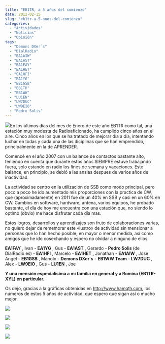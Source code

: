 ```yaml
---
title: "EB1TR, a 5 años del comienzo"
date: 2012-02-15
slug: "eb1tr-a-5-anos-del-comienzo"
categories:
  - "Actividades"
  - "Noticias"
  - "Opinión"
tags:
  - "Demons DXer´s"
  - "DialRadio"
  - "EA1AIW"
  - "EA1AST"
  - "EA1FAY"
  - "EA1HET"
  - "EA1HFI"
  - "EA1YG"
  - "EB1GSB"
  - "EB1TR"
  - "EB1WW"
  - "LU1EN"
  - "LW7DUC"
  - "LW9EIO"
  - "Pedro Solis"
---
```


![](http://www.grupocaixas.com/Balance.jpg)En los últimos días del mes de Enero de este año EB1TR como tal, una estación muy modesta de Radioaficionado, ha cumplido cinco años en el aire. Cinco años en los que se ha tratado de mejorar día a día, intentando luchar en todas y cada una de las diciplinas que se han emprendido, principalmente en la de APRENDER.

Comencé en el año 2007 con un balance de contactos bastante alto, teniendo en cuenta que durante estos años SIEMPRE estuve trabajando fuera, solo estando en radio los fines de semana y vacaciones. Este balance, en principio, se debió a las ansias despues de varios años de inactividad.

La actividad se centro en la utilización de SSB como modo principal, pero poco a poco he ido aumentado mis proporciones con la practica de CW, que (aproximadamente) en 2011 fue de un 40% en SSB y casi en un 60% en CW. Cambios en software, hardware, antena, varios equipos, he probado bastante, el día de hoy me encuentra con una estación que, no siendo lo optimo (obvio) me hace disfrutar cada día mas.

Estos logros, desarrollos y aprendizajes son fruto de colaboraciones varias, no quiero dejar de rememorar este «lustro» de actividad sin mensionar a personas que lo han hecho posible, en mayor o menor medida, así como amigos que he ido cosechando y espero no olvidar a ninguno de ellos.

**EA1FAY** , Ivan - **EA1YG** , Gus - **EA1AST** , Gerardo - **Pedro Solis** (de DialRadio.es) - **EA1HFI** , Marcelo - **EA1HET** , Jonathan - **EA1AIW** , Jose Angel - **EB1GSB** , Manolo - **Demons DXer´s** - **EB1WW Team** - **LW7DUC** , Alex - **LW9EIO** , Gus - **LU1EN** , Joe

**Y una mensión especialisima a mi familia en general y a Romina (EB1TR-XYL) en particular.**

Os dejo, gracias a la gráficas obtenidas en <http://www.hamqth.com>, los números de estos 5 años de actividad, que espero que sigan así o mucho mejor.

[![](http://eb1tr.info/wp-content/uploads/2012/02/año.png)](http://eb1tr.info/wp-content/uploads/2012/02/año.png)

[![](http://eb1tr.info/wp-content/uploads/2012/02/bandas.png)](http://eb1tr.info/wp-content/uploads/2012/02/bandas.png)

[![](http://eb1tr.info/wp-content/uploads/2012/02/modos.png)](http://eb1tr.info/wp-content/uploads/2012/02/modos.png)

[![](http://eb1tr.info/wp-content/uploads/2012/02/continentes.png)](http://eb1tr.info/wp-content/uploads/2012/02/continentes.png)
